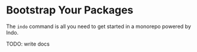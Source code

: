 # Bootstrap Your Packages

The `indo` command is all you need to get started in a monorepo powered by Indo.

TODO: write docs
